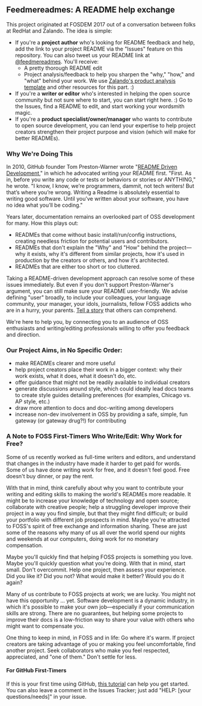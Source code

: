 ## Feedmereadmes: A README help exchange

This project originated at FOSDEM 2017 out of a conversation between folks at RedHat and Zalando. The idea is simple:
- If you're a **project author** who's looking for README feedback and help, add the link to your project README via the "Issues" feature on this repository. You can also tweet us your README link at [@feedmereadmes](https://twitter.com/feedmereadmes). You'll receive:
  - A pretty thorough README edit
  - Project analysis/feedback to help you sharpen the "why," "how," and "what" behind your work. We use [Zalando's product analysis template](https://github.com/zalando/zalando-howto-open-source/blob/master/producttemplate.md) and other resources for this part. :)
- If you're a **writer or editor** who's interested in helping the open source community but not sure where to start, you can start right here. :) Go to the Issues, find a README to edit, and start working your wordsmith magic.
- If you're a **product specialist/owner/manager** who wants to contribute to open source development, you can lend your expertise to help project creators strengthen their project purpose and vision (which will make for better READMEs).

### Why We're Doing This

In 2010, GitHub founder Tom Preston-Warner wrote "[README Driven Development](http://tom.preston-werner.com/2010/08/23/readme-driven-development.html)," in which he advocated writing your README first. "First. As in, before you write any code or tests or behaviors or stories or ANYTHING," he wrote. "I know, I know, we’re programmers, dammit, not tech writers! But that’s where you’re wrong. Writing a Readme is absolutely essential to writing good software. Until you’ve written about your software, you have no idea what you’ll be coding."

Years later, documentation remains an overlooked part of OSS development for many. How this plays out:
 - READMEs that come without basic install/run/config instructions, creating needless friction for potential users and contributors.
 - READMEs that don't explain the "Why" and "How" behind the project—why it exists, why it's different from similar projects, how it's used in production by the creators or others, and how it's architected.
 - READMEs that are either too short or too cluttered.
 
Taking a README-driven development approach can resolve some of these issues immediately. But even if you don't support Preston-Warner's argument, you can still make sure your README user-friendly. We advise defining "user" broadly, to include your colleagues, your language community, your manager, your idols, journalists, fellow FOSS addicts who are in a hurry, your parents. [Tell a story](https://opensource.com/open-organization/17/1/repo-tells-a-story) that others can comprehend. 

We're here to help you, by connecting you to an audience of OSS enthusiasts and writing/editing professionals willing to offer you feedback and direction.

### Our Project Aims, in No Specific Order:
- make READMEs clearer and more useful
- help project creators place their work in a bigger context: why their work exists, what it does, what it doesn't do, etc.
- offer guidance that might not be readily available to individual creators
- generate discussions around style, which could ideally lead docs teams to create style guides detailing preferences (for examples, Chicago vs. AP style, etc.)
- draw more attention to docs and doc-writing among developers
- increase non-dev involvement in OSS by providing a safe, simple, fun gateway (or gateway drug?!) for contributing

### A Note to FOSS First-Timers Who Write/Edit: Why Work for Free?
Some of us recently worked as full-time writers and editors, and understand that changes in the industry have made it harder to get paid for words. Some of us have done writing work for free, and it doesn't feel good. Free doesn't buy dinner, or pay the rent.

With that in mind, think carefully about why you want to contribute your writing and editing skills to making the world's READMEs more readable. It might be to increase your knowledge of technology and open source; collaborate with creative people; help a struggling developer improve their project in a way you find simple, but that they might find difficult; or build your portfolio with different job prospects in mind. Maybe you're attracted to FOSS's spirit of free exchange and information sharing. These are just some of the reasons why many of us all over the world spend our nights and weekends at our computers, doing work for no monetary compensation. 

Maybe you'll quickly find that helping FOSS projects is something you love. Maybe you'll quickly question what you're doing. With that in mind, start small. Don't overcommit. Help one project, then assess your experience. Did you like it? Did you not? What would make it better? Would you do it again?

Many of us contribute to FOSS projects at work; we are lucky. You might not have this opportunity ... yet. Software development is a dynamic industry, in which it's possible to make your own job—especially if your communication skills are strong. There are no guarantees, but helping some projects to improve their docs is a low-friction way to share your value with others who might want to compensate you.

One thing to keep in mind, in FOSS and in life: Go where it's warm. If project creators are taking advantage of you or making you feel uncomfortable, find another project. Seek collaborators who make you feel respected, appreciated, and "one of them." Don't settle for less.

#### For GitHub First-Timers
If this is your first time using GitHub, [this tutorial](https://help.github.com/articles/getting-started-with-writing-and-formatting-on-github/) can help you get started. You can also leave a comment in the Issues Tracker; just add "HELP: [your questions/needs]" in your issue.
